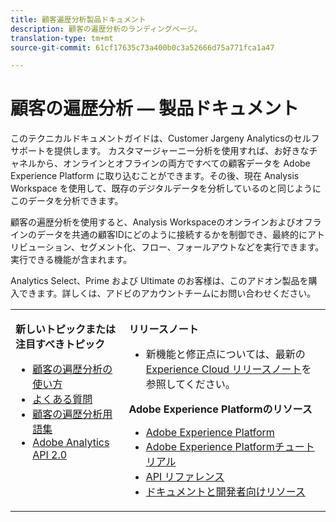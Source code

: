 ```yaml
---
title: 顧客遍歴分析製品ドキュメント
description: 顧客の遍歴分析のランディングページ。
translation-type: tm+mt
source-git-commit: 61cf17635c73a400b0c3a52666d75a771fca1a47

---
```



# 顧客の遍歴分析 — 製品ドキュメント

このテクニカルドキュメントガイドは、Customer Jargeny Analyticsのセルフサポートを提供します。 カスタマージャーニー分析を使用すれば、お好きなチャネルから、オンラインとオフラインの両方ですべての顧客データを Adobe Experience Platform に取り込むことができます。その後、現在 Analysis Workspace を使用して、既存のデジタルデータを分析しているのと同じようにこのデータを分析できます。

顧客の遍歴分析を使用すると、Analysis Workspaceのオンラインおよびオフラインのデータを共通の顧客IDにどのように接続するかを制御でき、最終的にアトリビューション、セグメント化、フロー、フォールアウトなどを実行できます。 実行できる機能が含まれます。

Analytics Select、Prime および Ultimate のお客様は、このアドオン製品を購入できます。詳しくは、アドビのアカウントチームにお問い合わせください。

<table frame="none"> 
 <tbody> 
  <tr> 
   <td colname="col1" colsep="0" rowsep="0" valign="top"> <p class="head"> <b>新しいトピックまたは注目すべきトピック</b> </p> <p> 
     <ul> 
      <li><a href="https://docs.adobe.com/content/help/en/analytics-platform/using/cja-overview/cja-getting-started.html"> 顧客の遍歴分析の使い方 </a> </li> 
      <li><a href="https://docs.adobe.com/content/help/en/analytics-platform/using/cja-overview/cja-faq.html"> よくある質問</a> </li> 
      <li><a href="https://docs.adobe.com/content/help/en/analytics-platform/using/cja-overview/cja-glossary.html"> 顧客の遍歴分析用語集</a> </li> 
      <li><a href="https://www.adobe.io/apis/experiencecloud/analytics/docs.html"> Adobe Analytics API 2.0</a> </li> 
     </ul> </p> </td> 
   <td colname="col2" valign="top"> <p class="head"><b>リリースノート</b> </p> 
    <ul> 
     <li>新機能と修正点については、最新の <a href="https://docs.adobe.com/content/help/en/release-notes/experience-cloud/current.html" format="https" scope="external">Experience Cloud リリースノート</a>を参照してください。 </li> 
    </ul> <p class="head"> <b>Adobe Experience Platformのリソース</b> </p> 
    <ul> 
     <li><a href="https://www.adobe.com/experience-platform.html" format="http" scope="external"> Adobe Experience Platform</a> </li> 
     <li> <a href="https://www.adobe.io/apis/experienceplatform/home/tutorials.html" format="https" scope="external"> Adobe Experience Platformチュートリアル</a> </li> 
     <li><a href="https://www.adobe.io/apis/experienceplatform/home/api-reference.html" format="https" scope="external"> API リファレンス</a> </li> 
     <li><a href="https://www.adobe.com/experience-platform/documentation-and-developer-resources.html" format="https" scope="external"> ドキュメントと開発者向けリソース</a> </li> 
    </ul> </td> 
  </tr> 
 </tbody> 
</table>
